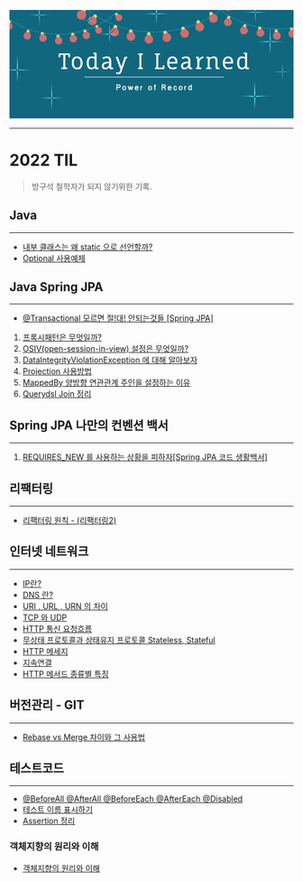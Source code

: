 <p align="center"><img src="./readme_static/shutterstock_image.jpg"></p>

---

# 2022 TIL

> 방구석 철학자가 되지 않기위한 기록.

## Java

---

- [내부 클래스는 왜 static 으로 선언할까?](https://velog.io/@dkajffkem/%EB%82%B4%EB%B6%80-%ED%81%B4%EB%9E%98%EC%8A%A4%EB%8A%94-%EC%99%9C-static-%EC%9C%BC%EB%A1%9C-%EC%84%A0%EC%96%B8%ED%95%A0%EA%B9%8C)
- [Optional 사용예제](https://velog.io/@dkajffkem/Optional-%EC%82%AC%EC%9A%A9%EC%98%88%EC%A0%9C)

## Java Spring JPA

---

- [@Transactional 모르면 절!대! 안되는것들 \[Spring JPA\]](https://velog.io/@dkajffkem/Transactional-%EB%AA%A8%EB%A5%B4%EB%A9%B4-%EC%A0%88%EB%8C%80-%EC%95%88%EB%90%98%EB%8A%94%EA%B2%83%EB%93%A4-%EC%A7%84%ED%9D%99%EB%B0%AD%EC%97%90%EC%84%9C-%EC%95%8C%EA%B2%8C%EB%90%9C-Spring-JPA)

1. [프록시패턴은 무엇일까?](https://velog.io/@dkajffkem/%ED%94%84%EB%A1%9D%EC%8B%9C%ED%8C%A8%ED%84%B4%EC%9D%80-%EB%AC%B4%EC%97%87%EC%9D%BC%EA%B9%8C)
2. [OSIV(open-session-in-view) 설정은 무엇일까?](https://velog.io/@dkajffkem/OSIV-opensession-in-view-%EC%84%A4%EC%A0%95%EC%9D%80-%EB%AC%B4%EC%97%87%EC%9D%BC%EA%B9%8C)
3. [DataIntegrityViolationException 에 대해 알아보자](https://velog.io/@dkajffkem/DataIntegrityViolationException-%EC%97%90-%EB%8C%80%ED%95%B4-%EC%95%8C%EC%95%84%EB%B3%B4%EC%9E%90)
4. [Projection 사용방법](https://velog.io/@dkajffkem/Projection-%EC%82%AC%EC%9A%A9%EB%B0%A9%EB%B2%95)
5. [MappedBy 양방향 연관관계 주인을 설정하는 이유](https://velog.io/@dkajffkem/MappedBy-%EC%96%91%EB%B0%A9%ED%96%A5-%EC%97%B0%EA%B4%80%EA%B4%80%EA%B3%84-%EC%A3%BC%EC%9D%B8%EC%9D%84-%EC%84%A4%EC%A0%95%ED%95%98%EB%8A%94-%EC%9D%B4%EC%9C%A0)
6. [Querydsl Join 정리](https://velog.io/@dkajffkem/Querydsl-Join-%EC%A0%95%EB%A6%AC)

## Spring JPA 나만의 컨벤션 백서

---

1. [REQUIRES_NEW 를 사용하는 상황을 피하자[Spring JPA 코드 생활백서]](https://velog.io/@dkajffkem/REQUIRESNEW-%EB%A5%BC-%EC%82%AC%EC%9A%A9%ED%95%98%EB%8A%94-%EC%83%81%ED%99%A9%EC%9D%84-%ED%94%BC%ED%95%98%EC%9E%90Spring-JPA-%EC%BD%94%EB%93%9C-%EC%83%9D%ED%99%9C%EB%B0%B1%EC%84%9C)

## 리팩터링

---

- [리팩터링 원칙 - (리팩터링2)](https://velog.io/@dkajffkem/%EB%A6%AC%ED%8C%A9%ED%84%B0%EB%A7%81-%EC%9B%90%EC%B9%99-%EB%A6%AC%ED%8C%A9%ED%84%B0%EB%A7%812)

## 인터넷 네트워크

---

- [IP란?](https://velog.io/@dkajffkem/IPInternet-Protocol%EB%9E%80)
- [DNS 란?](https://velog.io/@dkajffkem/DNS-%EB%9E%80)
- [URI , URL , URN 의 차이](https://velog.io/@dkajffkem/URI-URL-URN-%EC%9D%98-%EC%B0%A8%EC%9D%B4)
- [TCP 와 UDP](https://velog.io/@dkajffkem/TCP%EC%99%80-UDP)
- [HTTP 통신 요청흐름](https://velog.io/@dkajffkem/HTTP-%ED%86%B5%EC%8B%A0-%EC%9A%94%EC%B2%AD%ED%9D%90%EB%A6%84)
- [무상태 프로토콜과 상태유지 프로토콜 Stateless, Stateful](https://velog.io/@dkajffkem/%EB%AC%B4%EC%83%81%ED%83%9C-%ED%94%84%EB%A1%9C%ED%86%A0%EC%BD%9C%EA%B3%BC-%EC%83%81%ED%83%9C%EC%9C%A0%EC%A7%80-%ED%94%84%EB%A1%9C%ED%86%A0%EC%BD%9C-Stateless-Stateful)
- [HTTP 메세지](https://velog.io/@dkajffkem/HTTP-%EB%A9%94%EC%84%B8%EC%A7%80)
- [지속연결](https://velog.io/@dkajffkem/%EC%A7%80%EC%86%8D%EC%97%B0%EA%B2%B0Persistent-Connections)
- [HTTP 메서드 종류별 특징](https://velog.io/@dkajffkem/HTTP-%EB%A9%94%EC%84%9C%EB%93%9C-%EC%A2%85%EB%A5%98%EB%B3%84-%ED%8A%B9%EC%A7%95)

## 버전관리 - GIT

---

- [Rebase vs Merge 차이와 그 사용법](https://velog.io/@dkajffkem/GIT-%EB%B2%84%EC%A0%BC%EA%B4%80%EB%A6%AC-Merge-vs-Rebase)

## 테스트코드

---

- [@BeforeAll @AfterAll @BeforeEach @AfterEach @Disabled](https://velog.io/@dkajffkem/BeforeAll-AfterAll-BeforeEach-AfterEach)
- [테스트 이름 표시하기](https://velog.io/@dkajffkem/%ED%85%8C%EC%8A%A4%ED%8A%B8-%EC%9D%B4%EB%A6%84-%ED%91%9C%EC%8B%9C%ED%95%98%EA%B8%B0)
- [Assertion 정리](https://velog.io/@dkajffkem/Assertion-%EC%A0%95%EB%A6%AC)


### 객체지향의 원리와 이해

- [객체지향의 원리와 이해](ReferenceBook/OOP_principle_theory.md)